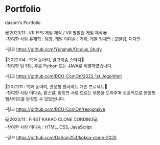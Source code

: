 # Portfolio
dasom's Portfolio

😎2023/11 : VR FPS 게임 제작 / VR 방탈출 게임 제작😎
<br/>
-참여한 사람
 유재학 : 팀장, 개발
 이다솜 : 기획, 개발
 임채연 : 모델링, 디자인
 
-링크
https://github.com/Yuhahak/Oculus_Study

📝2022/04 : 학과 동아리, 알고리즘 스터디📝
<br/>
-참여한 팀
 5팀, 주로 Python 또는 JAVA로 해결하였습니다.

-링크
https://github.com/BCU-ComOn/2022_1st_Algorithm

📝2021/11 : 학과 동아리, 반응형 웹사이트 개인 프로젝트📝
<br/>
-참여한 사람
 이다솜, 황스일, 황정연
 서로 모르는 부분을 도와주며 성공적으로 반응형 웹사이트를 완성할 수 있었습니다.

-링크
https://github.com/BCU-ComOn/responsive

💻2020/11 : FIRST KAKAO CLONE CORDING💻
<br/>
-참여한 사람
 이다솜 : HTML, CSS, JavaScript
 
-링크
https://github.com/DaSom253/kokoa-clone-2020

